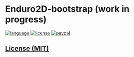 # Enduro2D-bootstrap (work in progress)

[![language][badge.language]][language]
[![license][badge.license]][license]
[![paypal][badge.paypal]][paypal]

[badge.language]: https://img.shields.io/badge/language-C%2B%2B14-red.svg?style=for-the-badge
[badge.license]: https://img.shields.io/badge/license-MIT-blue.svg?style=for-the-badge
[badge.paypal]: https://img.shields.io/badge/donate-PayPal-orange.svg?logo=paypal&colorA=00457C&style=for-the-badge

[language]: https://en.wikipedia.org/wiki/C%2B%2B14
[license]: https://en.wikipedia.org/wiki/MIT_License
[paypal]: https://www.paypal.me/matov

## [License (MIT)](./LICENSE.md)
